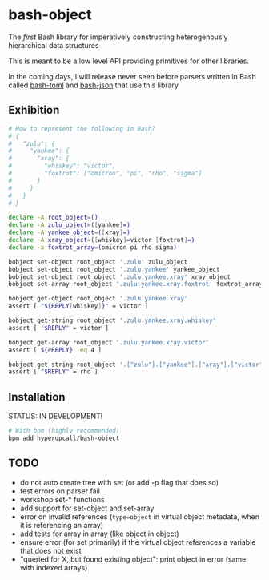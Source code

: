 # bash-object

The _first_ Bash library for imperatively constructing heterogenously hierarchical data structures

This is meant to be a low level API providing primitives for other libraries.

In the coming days, I will release never seen before parsers written in Bash called [bash-toml](https://github.com/hyperupcall/bash-toml) and [bash-json](https://github.com/hyperupcall/bash-json) that use this library

## Exhibition

```sh
# How to represent the following in Bash?
# {
#   "zulu": {
#     "yankee": {
#       "xray": {
#         "whiskey": "victor",
#         "foxtrot": ["omicron", "pi", "rho", "sigma"]
#       }
#     }
#   }
# }

declare -A root_object=()
declare -A zulu_object=([yankee]=)
declare -A yankee_object=([xray]=)
declare -A xray_object=([whiskey]=victor [foxtrot]=)
declare -a foxtrot_array=(omicron pi rho sigma)

bobject set-object root_object '.zulu' zulu_object
bobject set-object root_object '.zulu.yankee' yankee_object
bobject set-object root_object '.zulu.yankee.xray' xray_object
bobject set-array root_object '.zulu.yankee.xray.foxtrot' foxtrot_array

bobject get-object root_object '.zulu.yankee.xray'
assert [ "${REPLY[whiskey]}" = victor ]

bobject get-string root_object '.zulu.yankee.xray.whiskey'
assert [ "$REPLY" = victor ]

bobject get-array root_object '.zulu.yankee.xray.victor'
assert [ ${#REPLY} -eq 4 ]

bobject get-string root_object '.["zulu"].["yankee"].["xray"].["victor"].[2]'
assert [ "$REPLY" = rho ]
```

## Installation

STATUS: IN DEVELOPMENT!

```sh
# With bpm (highly recommended)
bpm add hyperupcall/bash-object
```

## TODO
- do not auto create tree with set (or add -p flag that does so)
- test errors on parser fail
- workshop set-* functions
- add support for set-object and set-array
- error on invalid references (`type=object` in virtual object metadata, when it is referencing an array)
- add tests for array in array (like object in object)
- ensure error (for set primarily) if the virtual object references a variable that does not exist
- "queried for X, but found existing object": print object in error (same with indexed arrays)
